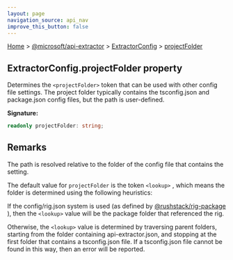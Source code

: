 ```yaml
---
layout: page
navigation_source: api_nav
improve_this_button: false
---
```



[Home](./index.md) &gt; [@microsoft/api-extractor](./api-extractor.md) &gt; [ExtractorConfig](./api-extractor.extractorconfig.md) &gt; [projectFolder](./api-extractor.extractorconfig.projectfolder.md)

## ExtractorConfig.projectFolder property

Determines the `<projectFolder>` token that can be used with other config file settings. The project folder typically contains the tsconfig.json and package.json config files, but the path is user-defined.

<b>Signature:</b>

```typescript
readonly projectFolder: string;
```

## Remarks

The path is resolved relative to the folder of the config file that contains the setting.

The default value for `projectFolder` is the token `<lookup>` , which means the folder is determined using the following heuristics:

If the config/rig.json system is used (as defined by [@rushstack/rig-package](https://www.npmjs.com/package/@rushstack/rig-package) ), then the `<lookup>` value will be the package folder that referenced the rig.

Otherwise, the `<lookup>` value is determined by traversing parent folders, starting from the folder containing api-extractor.json, and stopping at the first folder that contains a tsconfig.json file. If a tsconfig.json file cannot be found in this way, then an error will be reported.
